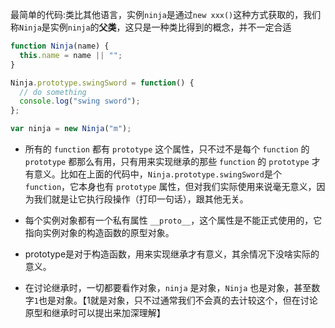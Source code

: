 最简单的代码:类比其他语言，实例`ninja`是通过`new xxx()`这种方式获取的，我们称`Ninja`是实例`ninja`的**父类**，这只是一种类比得到的概念，并不一定合适

```js
function Ninja(name) {
  this.name = name || "";
}

Ninja.prototype.swingSword = function() {
  // do something
  console.log("swing sword");
};

var ninja = new Ninja("m");
```

- 所有的 `function` 都有 `prototype` 这个属性，只不过不是每个 `function` 的 `prototype` 都那么有用，只有用来实现继承的那些 `function` 的 `prototype` 才有意义。比如在上面的代码中，`Ninja.prototype.swingSword`是个 `function`，它本身也有 `prototype` 属性，但对我们实际使用来说毫无意义，因为我们就是让它执行段操作（打印一句话），跟其他无关。

- 每个实例对象都有一个私有属性 `__proto__`，这个属性是不能正式使用的，它指向实例对象的构造函数的原型对象。
- prototype是对于构造函数，用来实现继承才有意义，其余情况下没啥实际的意义。
- 在讨论继承时，一切都要看作对象，`ninja` 是对象，`Ninja` 也是对象，甚至数字`1`也是对象。【1就是对象，只不过通常我们不会真的去计较这个，但在讨论原型和继承时可以提出来加深理解】
